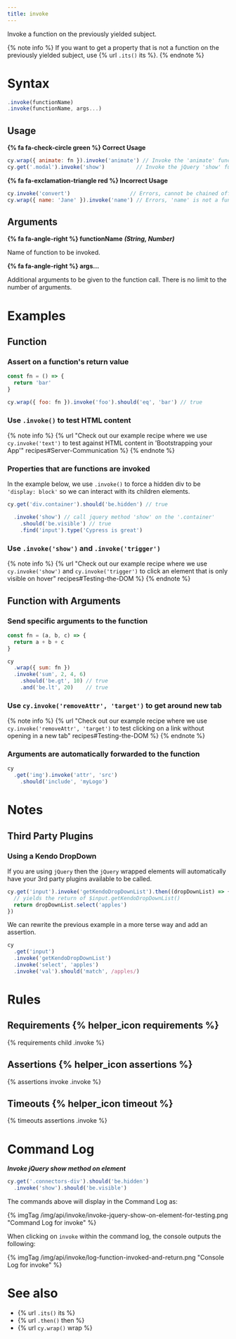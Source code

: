 ```yaml
---
title: invoke
---
```


Invoke a function on the previously yielded subject.

{% note info %}
If you want to get a property that is not a function on the previously yielded subject, use {% url `.its()` its %}.
{% endnote %}

# Syntax

```javascript
.invoke(functionName)
.invoke(functionName, args...)
```

## Usage

**{% fa fa-check-circle green %} Correct Usage**

```javascript
cy.wrap({ animate: fn }).invoke('animate') // Invoke the 'animate' function
cy.get('.modal').invoke('show')          // Invoke the jQuery 'show' function
```

**{% fa fa-exclamation-triangle red %} Incorrect Usage**

```javascript
cy.invoke('convert')                   // Errors, cannot be chained off 'cy'
cy.wrap({ name: 'Jane' }).invoke('name') // Errors, 'name' is not a function
```

## Arguments

**{% fa fa-angle-right %} functionName**  ***(String, Number)***

Name of function to be invoked.

**{% fa fa-angle-right %} args...**

Additional arguments to be given to the function call. There is no limit to the number of arguments.

# Examples

## Function

### Assert on a function's return value

```javascript
const fn = () => {
  return 'bar'
}

cy.wrap({ foo: fn }).invoke('foo').should('eq', 'bar') // true
```

### Use `.invoke()` to test HTML content

{% note info %}
{% url "Check out our example recipe where we use `cy.invoke('text')` to test against HTML content in 'Bootstrapping your App'" recipes#Server-Communication %}
{% endnote %}

### Properties that are functions are invoked

In the example below, we use `.invoke()` to force a hidden div to be `'display: block'` so we can interact with its children elements.

```javascript
cy.get('div.container').should('be.hidden') // true

  .invoke('show') // call jquery method 'show' on the '.container'
    .should('be.visible') // true
    .find('input').type('Cypress is great')
```

### Use `.invoke('show')` and `.invoke('trigger')`

{% note info %}
{% url "Check out our example recipe where we use `cy.invoke('show')` and `cy.invoke('trigger')` to click an element that is only visible on hover" recipes#Testing-the-DOM %}
{% endnote %}

## Function with Arguments

### Send specific arguments to the function

```javascript
const fn = (a, b, c) => {
  return a + b + c
}

cy
  .wrap({ sum: fn })
  .invoke('sum', 2, 4, 6)
    .should('be.gt', 10) // true
    .and('be.lt', 20)    // true
```

### Use `cy.invoke('removeAttr', 'target')` to get around new tab

{% note info %}
{% url "Check out our example recipe where we use `cy.invoke('removeAttr', 'target')` to test clicking on a link without opening in a new tab" recipes#Testing-the-DOM %}
{% endnote %}

### Arguments are automatically forwarded to the function

```javascript
cy
  .get('img').invoke('attr', 'src')
    .should('include', 'myLogo')
```

# Notes

## Third Party Plugins

### Using a Kendo DropDown

If you are using `jQuery` then the `jQuery` wrapped elements will automatically have your 3rd party plugins available to be called.

```javascript
cy.get('input').invoke('getKendoDropDownList').then((dropDownList) => {
  // yields the return of $input.getKendoDropDownList()
  return dropDownList.select('apples')
})
```

We can rewrite the previous example in a more terse way and add an assertion.

```javascript
cy
  .get('input')
  .invoke('getKendoDropDownList')
  .invoke('select', 'apples')
  .invoke('val').should('match', /apples/)
```

# Rules

## Requirements {% helper_icon requirements %}

{% requirements child .invoke %}

## Assertions {% helper_icon assertions %}

{% assertions invoke .invoke %}

## Timeouts {% helper_icon timeout %}

{% timeouts assertions .invoke %}

# Command Log

***Invoke jQuery show method on element***

```javascript
cy.get('.connectors-div').should('be.hidden')
  .invoke('show').should('be.visible')
```

The commands above will display in the Command Log as:

{% imgTag /img/api/invoke/invoke-jquery-show-on-element-for-testing.png "Command Log for invoke" %}

When clicking on `invoke` within the command log, the console outputs the following:

{% imgTag /img/api/invoke/log-function-invoked-and-return.png "Console Log for invoke" %}

# See also

- {% url `.its()` its %}
- {% url `.then()` then %}
- {% url `cy.wrap()` wrap %}
